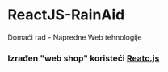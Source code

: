 # ReactJS-RainAid

Domaći rad - Napredne Web tehnologije

### Izrađen "web shop" koristeći [Reatc.js](https://reactjs.org/)
